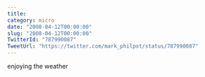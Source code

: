 ```yaml
---
title: 
category: micro
date: "2008-04-12T00:00:00"
slug: "2008-04-12T00:00:00"
TwitterId: "787990087"
TweetUrl: "https://twitter.com/mark_philpot/status/787990087"
---
```


enjoying the weather
